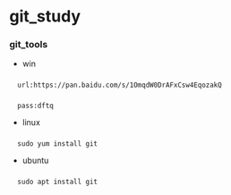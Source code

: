 # git_study
### git_tools
* win
###  
      url:https://pan.baidu.com/s/1OmqdW0DrAFxCsw4EqozakQ
### 
      pass:dftq
* linux
### 
      sudo yum install git
* ubuntu
###
      sudo apt install git
